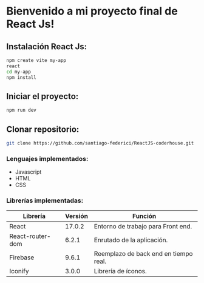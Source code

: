 # Bienvenido a mi proyecto final de React Js!

## Instalación React Js: 

```sh
npm create vite my-app
react
cd my-app
npm install
```

## Iniciar el proyecto:
```sh
npm run dev
```


## Clonar repositorio:
```sh
git clone https://github.com/santiago-federici/ReactJS-coderhouse.git
```


### Lenguajes implementados: 

- Javascript
- HTML
- CSS


### Librerías implementadas: 

| Librería | Versión | Función
| ------ | ------ |------|
| React | 17.0.2 | Entorno de trabajo para Front end.
| React-router-dom | 6.2.1 | Enrutado de la aplicación.
| Firebase | 9.6.1 | Reemplazo de back end en tiempo real.
| Iconify | 3.0.0 | Librería de íconos.